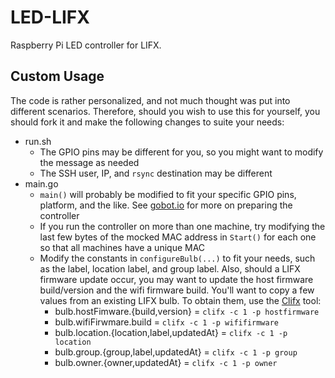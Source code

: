 # LED-LIFX
Raspberry Pi LED controller for LIFX.

## Custom Usage
The code is rather personalized, and not much thought was put into different scenarios. Therefore, should you wish to use this for yourself, you should fork it and make the following changes to suite your needs:
- run.sh
  - The GPIO pins may be different for you, so you might want to modify the message as needed
  - The SSH user, IP, and `rsync` destination may be different
- main.go
  - `main()` will probably be modified to fit your specific GPIO pins, platform, and the like. See [gobot.io](https://gobot.io) for more on preparing the controller
  - If you run the controller on more than one machine, try modifying the last few bytes of the mocked MAC address in `Start()` for each one so that all machines have a unique MAC
  - Modify the constants in `configureBulb(...)` to fit your needs, such as the label, location label, and group label. Also, should a LIFX firmware update occur, you may want to update the host firmware build/version and the wifi firmware build. You'll want to copy a few values from an existing LIFX bulb. To obtain them, use the [Clifx](https://github.com/lifx-tools/clifx) tool:
    - bulb.hostFimware.{build,version} = `clifx -c 1 -p hostfirmware`
    - bulb.wifiFirwmare.build = `clifx -c 1 -p wififirmware`
    - bulb.location.{location,label,updatedAt} = `clifx -c 1 -p location`
    - bulb.group.{group,label,updatedAt} = `clifx -c 1 -p group`
    - bulb.owner.{owner,updatedAt} = `clifx -c 1 -p owner`
